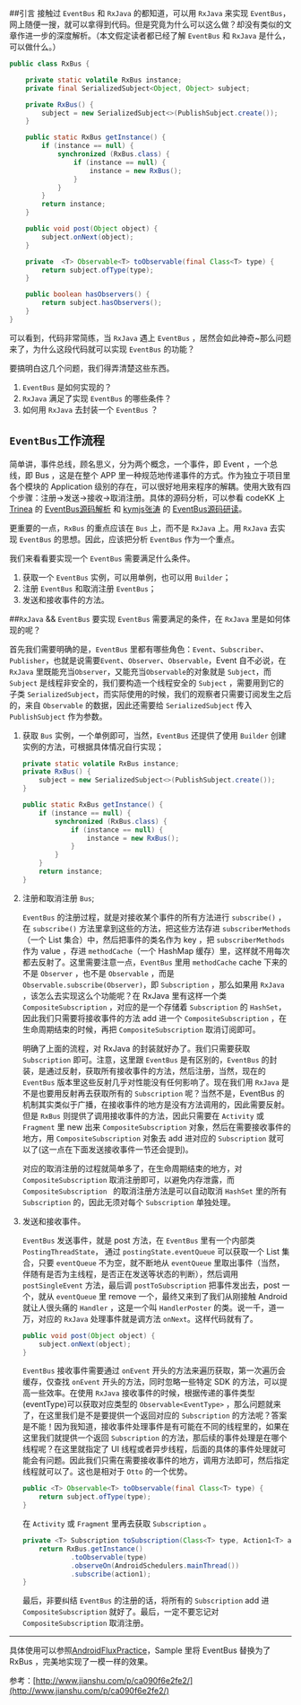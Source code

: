 ##引言
接触过 `EventBus` 和 `RxJava` 的都知道，可以用 `RxJava` 来实现 `EventBus`，网上随便一搜，就可以拿得到代码。但是究竟为什么可以这么做？却没有类似的文章作进一步的深度解析。（本文假定读者都已经了解 `EventBus` 和 `RxJava` 是什么，可以做什么。）<!-- more -->

```Java
public class RxBus {

    private static volatile RxBus instance;
    private final SerializedSubject<Object, Object> subject;

    private RxBus() {
        subject = new SerializedSubject<>(PublishSubject.create());
    }

    public static RxBus getInstance() {
        if (instance == null) {
            synchronized (RxBus.class) {
                if (instance == null) {
                    instance = new RxBus();
                }
            }
        }
        return instance;
    }

    public void post(Object object) {
        subject.onNext(object);
    }

    private  <T> Observable<T> toObservable(final Class<T> type) {
        return subject.ofType(type);
    }

    public boolean hasObservers() {
        return subject.hasObservers();
    }
}
```
可以看到，代码非常简练，当 `RxJava` 遇上 `EventBus` ，居然会如此神奇~那么问题来了，为什么这段代码就可以实现 `EventBus` 的功能？

要搞明白这几个问题，我们得弄清楚这些东西。

1. `EventBus` 是如何实现的？
2. `RxJava` 满足了实现 `EventBus` 的哪些条件？
3. 如何用 `RxJava` 去封装一个 `EventBus` ？

## `EventBus`工作流程
简单讲，事件总线，顾名思义，分为两个概念，一个事件，即 Event ，一个总线，即 Bus ，这是在整个 APP 里一种规范地传递事件的方式。作为独立于项目里各个模块的 Application 级别的存在，可以很好地用来程序的解耦。使用大致有四个步骤：注册→发送→接收→取消注册。具体的源码分析，可以参看 codeKK 上 [Trinea](http://www.trinea.cn/) 的 [EventBus源码解析](http://a.codekk.com/detail/Android/Trinea/EventBus%20%E6%BA%90%E7%A0%81%E8%A7%A3%E6%9E%90) 和 [kymjs张涛](http://www.kymjs.com/) 的 [EventBus源码研读](http://kymjs.com/column/resourcecode.html)。

更重要的一点，`RxBus` 的重点应该在 `Bus` 上，而不是 `RxJava` 上。用 `RxJava` 去实现 `EventBus` 的思想。因此，应该把分析 `EventBus` 作为一个重点。

我们来看看要实现一个 `EventBus` 需要满足什么条件。

1. 获取一个 `EventBus` 实例，可以用单例，也可以用 `Builder`；
2. 注册 `EventBus` 和取消注册 `EventBus`；
3. 发送和接收事件的方法。

##`RxJava` && `EventBus`
要实现 `EventBus` 需要满足的条件，在 `RxJava` 里是如何体现的呢？

首先我们需要明确的是，`EventBus` 里都有哪些角色：`Event`、`Subscriber`、`Publisher`，也就是说需要`Event`、`Observer`、`Observable`，Event 自不必说，在 `RxJava` 里既能充当`Observer`，又能充当`Observable`的对象就是 `Subject`，而 `Subject` 是线程非安全的，我们要构造一个线程安全的 `Subject` ，需要用到它的子类 `SerializedSubject`，而实际使用的时候，我们的观察者只需要订阅发生之后的，来自 `Observable` 的数据，因此还需要给 `SerializedSubject` 传入 `PublishSubject` 作为参数。

1. 获取 `Bus` 实例，一个单例即可，当然，`EventBus` 还提供了使用 `Builder` 创建实例的方法，可根据具体情况自行实现；

	```Java
	private static volatile RxBus instance;
	private RxBus() {
    	subject = new SerializedSubject<>(PublishSubject.create());
	}

	public static RxBus getInstance() {
	    if (instance == null) {
	        synchronized (RxBus.class) {
	            if (instance == null) {
	                instance = new RxBus();
	            }
	        }
	    }
	    return instance;
	}
	```
2. 注册和取消注册 `Bus`;

	`EventBus` 的注册过程，就是对接收某个事件的所有方法进行 `subscribe()` ，在 `subscribe()` 方法里拿到这些的方法，把这些方法存进 `subscriberMethods`（一个 List 集合）中，然后把事件的类名作为 key ，把 `subscriberMethods` 作为 value ，存进 `methodCache`（一个 HashMap 缓存）里，这样就不用每次都去反射了。这里需要注意一点，`EventBus` 里用 `methodCache` cache 下来的不是 `Observer` ，也不是 `Observable` ，而是 `Observable.subscribe(Observer)`，即 `Subscription` ，那么如果用 `RxJava` ，该怎么去实现这么个功能呢？在 RxJava 里有这样一个类 `CompositeSubscription` ，对应的是一个存储着 `Subscription` 的 `HashSet`，因此我们只需要将接收事件的方法 add 进一个 `CompositeSubscription` ，在生命周期结束的时候，再把 `CompositeSubscription` 取消订阅即可。

	明确了上面的流程，对 RxJava 的封装就好办了。我们只需要获取 `Subscription` 即可。注意，这里跟 `EventBus` 是有区别的，`EventBus` 的封装，是通过反射，获取所有接收事件的方法，然后注册，当然，现在的 `EventBus` 版本里这些反射几乎对性能没有任何影响了。现在我们用 `RxJava` 是不是也要用反射再去获取所有的 `Subscription` 呢？当然不是，EventBus 的机制其实类似于广播，在接收事件的地方是没有方法调用的，因此需要反射。但是 `RxBus` 则提供了调用接收事件的方法，因此只需要在 `Activity` 或 `Fragment` 里 new 出来 `CompositeSubscription` 对象，然后在需要接收事件的地方，用 `CompositeSubscription` 对象去 add 进对应的 `Subscription` 就可以了(这一点在下面发送接收事件一节还会提到)。

	对应的取消注册的过程就简单多了，在生命周期结束的地方，对 `CompositeSubscription` 取消注册即可，以避免内存泄露，而 `CompositeSubscription ` 的取消注册方法是可以自动取消 `HashSet` 里的所有 `Subscription` 的，因此无须对每个 `Subscription` 单独处理。

3. 发送和接收事件。

	`EventBus` 发送事件，就是 post 方法，在 `EventBus` 里有一个内部类 `PostingThreadState`， 通过 `postingState.eventQueue` 可以获取一个 List 集合，只要 `eventQueue` 不为空，就不断地从 `eventQueue` 里取出事件（当然，伴随有是否为主线程，是否正在发送等状态的判断），然后调用 `postSingleEvent` 方法，最后调 `postToSubscription` 把事件发出去，post 一个，就从 `eventQueue` 里 remove 一个，最终又来到了我们从刚接触 Android 就让人很头痛的 `Handler` ，这是一个叫 `HandlerPoster` 的类。说一千，道一万，对应的 `RxJava` 处理事件就是调方法 `onNext`。这样代码就有了。

	```Java
	public void post(Object object) {
        subject.onNext(object);
	}
	```

	`EventBus` 接收事件需要通过 `onEvent` 开头的方法来遍历获取，第一次遍历会缓存，仅查找 `onEvent` 开头的方法，同时忽略一些特定 SDK 的方法，可以提高一些效率。在使用 `RxJava` 接收事件的时候，根据传递的事件类型(eventType)可以获取对应类型的 `Observable<EventType>` ，那么问题就来了，在这里我们是不是要提供一个返回对应的 `Subscription` 的方法呢？答案是不能！因为我知道，接收事件处理事件是有可能在不同的线程里的，如果在这里我们就提供一个返回 `Subscription` 的方法，那后续的事件处理是在哪个线程呢？在这里就指定了 UI 线程或者异步线程，后面的具体的事件处理就可能会有问题。因此我们只需在需要接收事件的地方，调用方法即可，然后指定线程就可以了。这也是相对于 `Otto` 的一个优势。

    ```Java
	public <T> Observable<T> toObservable(final Class<T> type) {
    	return subject.ofType(type);
	}
    ```

	在 `Activity` 或 `Fragment` 里再去获取 `Subscription` 。

    ```Java
    private <T> Subscription toSubscription(Class<T> type, Action1<T> action1) {
        return RxBus.getInstance()
                .toObservable(type)
                .observeOn(AndroidSchedulers.mainThread())
                .subscribe(action1);
    }
    ```

	最后，非要纠结 `EventBus` 的注册的话，将所有的 `Subscription` add 进 `CompositeSubscription` 就好了。最后，一定不要忘记对 `CompositeSubscription` 取消注册。

------
具体使用可以参照[AndroidFluxPractice](https://github.com/liangzhitao/AndroidFluxPractice)，Sample 里将 EventBus 替换为了 RxBus ，完美地实现了一模一样的效果。

参考：[http://www.jianshu.com/p/ca090f6e2fe2/](http://www.jianshu.com/p/ca090f6e2fe2/)





